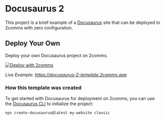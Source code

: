 # Docusaurus 2

This project is a brief example of a [Docusaurus](https://v2.docusaurus.io) site that can be deployed to 2comms with zero configuration.

## Deploy Your Own

Deploy your own Docusaurus project on 2comms.

[![Deploy with 2comms](https://2comms.com/button)](https://2comms.com/build?repo-url=https://github.com/2comms/templates&template=docusaurus-2)

_Live Example: https://docusaurus-2-template.2comms.app_

### How this template was created

To get started with Docusaurus for deployment on 2comms, you can use the [Docusaurus CLI](https://v2.docusaurus.io/docs/installation#scaffold-project-website) to initialize the project:

```shell
npx create-docusaurus@latest my-website classic
```
